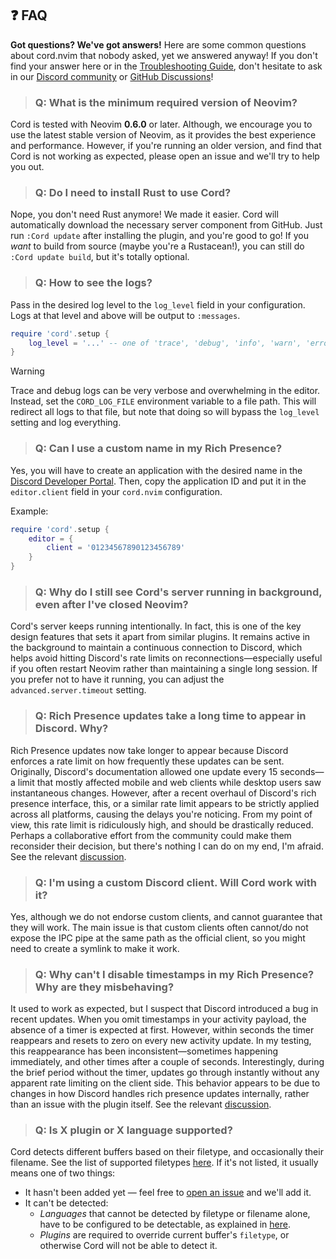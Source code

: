 ## ❓ FAQ

**Got questions? We've got answers!**  Here are some common questions about cord.nvim that nobody asked, yet we answered anyway! If you don't find your answer here or in the [Troubleshooting Guide](./Troubleshooting.md), don't hesitate to ask in our [Discord community](https://discord.gg/q9rC4bjCHv) or [GitHub Discussions](https://github.com/vyfor/cord.nvim/discussions)!

> ### Q: What is the minimum required version of Neovim?

Cord is tested with Neovim **0.6.0** or later. Although, we encourage you to use the latest stable version of Neovim, as it provides the best experience and performance. However, if you're running an older version, and find that Cord is not working as expected, please open an issue and we'll try to help you out.

> ### Q: Do I need to install Rust to use Cord?

Nope, you don't need Rust anymore!  We made it easier. Cord will automatically download the necessary server component from GitHub. Just run `:Cord update` after installing the plugin, and you're good to go! If you *want* to build from source (maybe you're a Rustacean!), you can still do `:Cord update build`, but it's totally optional.

> ### Q: How to see the logs?

Pass in the desired log level to the `log_level` field in your configuration. Logs at that level and above will be output to `:messages`.

```lua
require 'cord'.setup {
    log_level = '...' -- one of 'trace', 'debug', 'info', 'warn', 'error'
}
```

> [!WARNING]
> Trace and debug logs can be very verbose and overwhelming in the editor. Instead, set the `CORD_LOG_FILE` environment variable to a file path. This will redirect all logs to that file, but note that doing so will bypass the `log_level` setting and log everything.

> ### Q: Can I use a custom name in my Rich Presence?

Yes, you will have to create an application with the desired name in the [Discord Developer Portal](https://discord.com/developers/applications).
Then, copy the application ID and put it in the `editor.client` field in your `cord.nvim` configuration.

Example:
```lua
require 'cord'.setup {
    editor = {
        client = '01234567890123456789'
    }
}
```

> ### Q: Why do I still see Cord's server running in background, even after I've closed Neovim?

Cord's server keeps running intentionally. In fact, this is one of the key design features that sets it apart from similar plugins. It remains active in the background to maintain a continuous connection to Discord, which helps avoid hitting Discord's rate limits on reconnections—especially useful if you often restart Neovim rather than maintaining a single long session. If you prefer not to have it running, you can adjust the `advanced.server.timeout` setting.

> ### Q: Rich Presence updates take a long time to appear in Discord. Why?

Rich Presence updates now take longer to appear because Discord enforces a rate limit on how frequently these updates can be sent. Originally, Discord's documentation allowed one update every 15 seconds—a limit that mostly affected mobile and web clients while desktop users saw instantaneous changes. However, after a recent overhaul of Discord's rich presence interface, this, or a similar rate limit appears to be strictly applied across all platforms, causing the delays you're noticing. From my point of view, this rate limit is ridiculously high, and should be drastically reduced. Perhaps a collaborative effort from the community could make them reconsider their decision, but there's nothing I can do on my end, I'm afraid. See the relevant [discussion](https://github.com/vyfor/cord.nvim/discussions/196).

> ### Q: I'm using a custom Discord client. Will Cord work with it?

Yes, although we do not endorse custom clients, and cannot guarantee that they will work. The main issue is that custom clients often cannot/do not expose the IPC pipe at the same path as the official client, so you might need to create a symlink to make it work.

> ### Q: Why can't I disable timestamps in my Rich Presence? Why are they misbehaving?

It used to work as expected, but I suspect that Discord introduced a bug in recent updates. When you omit timestamps in your activity payload, the absence of a timer is expected at first. However, within seconds the timer reappears and resets to zero on every new activity update. In my testing, this reappearance has been inconsistent—sometimes happening immediately, and other times after a couple of seconds. Interestingly, during the brief period without the timer, updates go through instantly without any apparent rate limiting on the client side. This behavior appears to be due to changes in how Discord handles rich presence updates internally, rather than an issue with the plugin itself. See the relevant [discussion](https://github.com/vyfor/cord.nvim/discussions/196#discussioncomment-12221577).

> ### Q: Is X plugin or X language supported?

Cord detects different buffers based on their filetype, and occasionally their filename. See the list of supported filetypes [here](https://github.com/vyfor/cord.nvim/blob/master/lua/cord/plugin/activity/mappings.lua). If it's not listed, it usually means one of two things:
- It hasn't been added yet — feel free to [open an issue](https://github.com/vyfor/cord.nvim/issues/new/choose) and we'll add it.
- It can't be detected:
  - *Languages* that cannot be detected by filetype or filename alone, have to be configured to be detectable, as explained in [here](https://github.com/vyfor/cord.nvim/wiki/Assets#-tip).
  - *Plugins* are required to override current buffer's `filetype`, or otherwise Cord will not be able to detect it.
